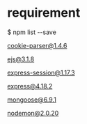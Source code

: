 # requirement

$ npm list --save

cookie-parser@1.4.6

ejs@3.1.8

express-session@1.17.3

express@4.18.2

mongoose@6.9.1

nodemon@2.0.20
